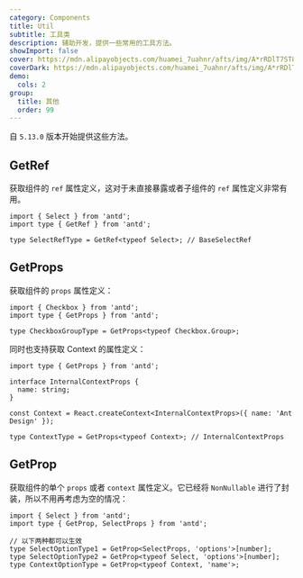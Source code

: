 ```yaml
---
category: Components
title: Util
subtitle: 工具类
description: 辅助开发，提供一些常用的工具方法。
showImport: false
cover: https://mdn.alipayobjects.com/huamei_7uahnr/afts/img/A*rRDlT7ST8DUAAAAAAAAAAAAADrJ8AQ/original
coverDark: https://mdn.alipayobjects.com/huamei_7uahnr/afts/img/A*rRDlT7ST8DUAAAAAAAAAAAAADrJ8AQ/original
demo:
  cols: 2
group:
  title: 其他
  order: 99
---
```


自 `5.13.0` 版本开始提供这些方法。

## GetRef

获取组件的 `ref` 属性定义，这对于未直接暴露或者子组件的 `ref` 属性定义非常有用。

```tsx
import { Select } from 'antd';
import type { GetRef } from 'antd';

type SelectRefType = GetRef<typeof Select>; // BaseSelectRef
```

## GetProps

获取组件的 `props` 属性定义：

```tsx
import { Checkbox } from 'antd';
import type { GetProps } from 'antd';

type CheckboxGroupType = GetProps<typeof Checkbox.Group>;
```

同时也支持获取 Context 的属性定义：

```tsx
import type { GetProps } from 'antd';

interface InternalContextProps {
  name: string;
}

const Context = React.createContext<InternalContextProps>({ name: 'Ant Design' });

type ContextType = GetProps<typeof Context>; // InternalContextProps
```

## GetProp

获取组件的单个 `props` 或者 `context` 属性定义。它已经将 `NonNullable` 进行了封装，所以不用再考虑为空的情况：

```tsx
import { Select } from 'antd';
import type { GetProp, SelectProps } from 'antd';

// 以下两种都可以生效
type SelectOptionType1 = GetProp<SelectProps, 'options'>[number];
type SelectOptionType2 = GetProp<typeof Select, 'options'>[number];
type ContextOptionType = GetProp<typeof Context, 'name'>;
```
